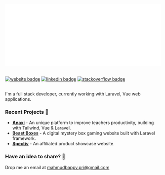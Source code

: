 <div align="center">
	<img src="https://github.com/mahmudz/mahmudz/blob/master/banner.svg" width="100%" height="200">
</div>

<br>  

[![website badge](https://img.shields.io/badge/website-mahmudz.github.io-green?style=for-the-badge)](https://mahmudz.github.io)
[![linkedin badge](https://img.shields.io/badge/linkedin-blue?style=for-the-badge&logo=linkedin)](https://www.linkedin.com/in/hasan-mahmudz)
[![stackoverflow badge](https://img.shields.io/badge/stackoverflow-gold?style=for-the-badge&logo=stackoverflow)](https://stackoverflow.com/users/7411349/mahmudul-hasan)

<br>
I'm a full stack developer, currently working with Laravel, Vue web applications.
<br>


### Recent Projects 🎉
- **[Anaxi](https://anaxi.co)** - An unique platform to improve teachers productivity, building with Tailwind, Vue & Laravel.
- **[Beast Boxes](https://beast-boxes.com)** - A digital mystery box gaming website built with Laravel framework.
- **[Spectiv](https://specter-stage.herokuapp.com)** - An affiliated product showcase website. 

### Have an idea to share? 💬
Drop me an email at [mahmudbappy.pri@gmail.com](mailto:mahmudbappy.pri@gmail.com)
